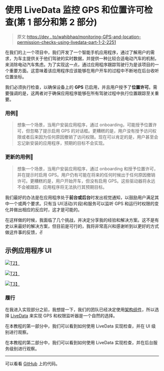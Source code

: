 # 使用 LiveData 监控 GPS 和位置许可检查(第 1 部分和第 2 部分)

> 原文:[https://dev . to/wahibhaq/monitoring-GPS-and-location-permission-checks-using-livedata-part-1-2-2251](https://dev.to/wahibhaq/monitoring-gps-and-location-permission-checks-using-livedata-part-1--2-2251)

在我们的上一个项目中，我们开发了一个智能手机应用程序，通过了解用户的需求，为车主提供关于他们驾驶的实时数据，并提供一种比较合适电动汽车的机制，来消除电动汽车焦虑。为了实现这一点，通过应用程序跟踪驾驶行为是该项目的一个重要方面。这意味着该应用程序应该能够在用户开车的过程中不断地在后台收听位置坐标。

我们必须执行检查，以确保设备上的 **GPS** 已启用，并且用户授予了**位置许可**。需要强调的是，这两者对于确保应用程序能够在所有驾驶过程中执行位置跟踪至关重要。

### 用例🚙

> 想象一个场景，当用户安装应用程序，通过 onboarding，可能授予位置许可，但忽略了提示启用 GPS 的对话框。更糟糕的是，用户没有授予访问权限或者后来因为任何原因撤销了访问权限。现在可以肯定的是，用户甚至会忘记新安装的应用程序，预期的目标不会实现。

### 更新的用例🚙

> 想象一个场景，当用户安装应用程序，通过 onboarding 和授予位置许可，并在提示时启用 GPS。用户仍有可能在将来的任何时候出于任何原因撤销许可。更糟糕的是，用户开始开车，但没有启用 GPS。这些驱动器将永远不会被跟踪，应用程序将无法执行其预期目标。

我们最好的办法是在应用程序处于**前台或后台**时发出视觉通知，以鼓励用户满足其中一个或两个要求。只有当 UI(活动/片段)和服务可以监听 GPS 和运行时权限的变化并做出相应的反应时，这才是可能的。

在这样做的时候，我面临了几个挑战，并决定分享我的经验和解决方案。这不是有史以来最好的解决方案，但目前是可行的，我将非常高兴和感谢听到以更好的方式做这件事的反馈，✌️

## 示例应用程序 UI

[![](../Images/30301c8b6a4f9a6520b3ca68891753ac.png)T2】](https://res.cloudinary.com/practicaldev/image/fetch/s--O5CEfoKs--/c_limit%2Cf_auto%2Cfl_progressive%2Cq_auto%2Cw_880/https://user-images.githubusercontent.com/273389/47611112-c152a500-da5e-11e8-85dd-73dbd1cd1e7c.png)

[![](../Images/97b06663d17849ed820156455d91751e.png)T2】](https://i.giphy.com/media/xWfplzYLnWSF3zivrm/giphy.gif)

[![](../Images/67e3e312563c4c0a92cf97dbc99c3ef4.png)T3】](https://i.giphy.com/media/1ynT3NyWY0daNA8XEk/giphy.gif)

### 履行

在我进入实现部分之前，我想提一下，我们的团队已经决定使用[架构组件](https://developer.android.com/topic/libraries/architecture/)，所以选择 [LiveData](https://developer.android.com/topic/libraries/architecture/livedata) 来实现 GPS 和权限监听器是一个自然的选择。

在本教程的第一部分中，我们可以看到如何使用 LiveData 实现检查，并在 UI 级别进行观察。

在本教程的第二部分中，我们可以看到如何使用 LiveData 实现检查，并在后台服务级别进行观察。

* * *

可以看看 [GitHub](https://github.com/ki-labs/gps-permission-checks-livedata/) 上的代码。